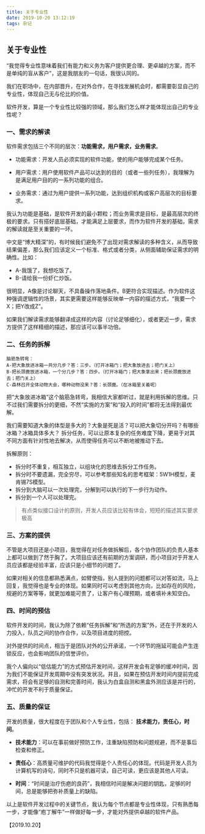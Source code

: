 ```yaml
---
title: 关于专业性
date: 2019-10-20 13:12:19
tags: 杂记
---
```


## 关于专业性

“我觉得专业性意味着我们有能力和义务为客户提供更合理、更卓越的方案，而不是单纯的盲从客户”，这是我朋友的一句话，我很认同的。

我们在职场中，在内部晋升，在对外合作，在寻找发展机会时，都需要彰显自己的专业性，体现自己无与伦比的价值。

软件开发，算是一个专业性比较强的领域，那么我们怎么样才能体现出自己的专业性呢？


### 一、需求的解读
 
软件需求包括三个不同的层次：**功能需求，用户需求，业务需求**。

* 功能需求：开发人员必须实现的软件功能，使的用户能够完成某个任务。

* 用户需求：用户使用软件产品可以达到的目的（或者一些列任务），我理解为是满足用户目的的一系列功能的组合。

* 业务需求：通过为用户提供一系列功能，达到组织机构或客户高层次的目标要求。

我认为功能是基础，是软件开发的最小颗粒；而业务需求是目标，是最高层次的终极的要求。只有搭好底层基础，才能满足上层要求，而作为软件开发的基础，需求的解读就是至关重要的一环。

中文是“博大精深”的，有时候我们避免不了出现对需求解读的多种含义，从而导致结果偏差，那么我们应该定义一个标准、格式或者分类，从侧面辅助保证需求的明确性。比如：

* A-我饿了，我想吃饭了。
* B-请给我一份虾仁炒饭。

很明显，A像是讨论聊天，不具备操作落地条件。B更符合实现描述。作为软件这种强调逻辑性的场景，其实更需要这样能够反映单一内容的描述方式，“我要一个X；把Y改成Z”。

如果我们解读需求能够翻译成这样的内容（讨论足够细化），或者更近一步，需求方提供了这样精细的描述，那应该可以事半功倍。


### 二、任务的拆解

```
脑筋急转弯：
A-把大象放进冰箱一共分几步？答：三步。（打开冰箱门；把大象放进去；把门关上）
B-把长颈鹿放进冰箱，一个分几步？答：四步。（打开冰箱门；把大象拿出来；把长颈鹿放进去；把门关上）
C-森林召开全体动物大会，哪种动物没来？答：长颈鹿。（在冰箱里关着呢）
```

把“大象放进冰箱”这个脑筋急转弯，我相信大家都听过，就是利用拆解的思维。只不过我们需要拆分的更细，不然“实施的方案”和“投入的时间”都将无法得到最优解。

我们需要知道大象的体型是多大的？大象是死是活？可以把大象切分开吗？有哪些冰箱？冰箱具体多大？
拆分任务，可以让原本复杂的任务难度下降，更易于对其不同方面有针对性地去解决，从而使得任务可以不断地被推动下去。

拆解原则：

* 拆分时不重复，相互独立，以组块化的思维去拆分工作任务。
* 拆分时不要遗漏，完全穷尽，可以参考那些知名的思考框架：5W1H模型，麦肯锡7S模型。
* 拆分到大脑可以一次处理完，分解到可以执行的下一步行为动作。
* 拆分到一个人可以处理完。

> 有点类似接口设计的原则，开发人员应该比较有体会，短短的描述其实要求极高


### 三、方案的提供

不管是大项目还是小项目，我觉得在对任务做拆解后，各个协作团队的负责人基本上都可以做到了然于胸了。大项目应该还有前期的方案调研，而小项目对于开发人员应该都是经验丰富，应该只是小细节的问题了。

如果对相关的信息都熟悉满点，如臂使指，别人提到的问题都可以对答如流，马上回复，我觉得也是专业的体现。如果同时可以考虑到其他方向，比如存在的风险，规避的方案等等，就更加难能可贵了，让客户有心理预期，或者填补未知空白。


### 四、时间的预估

软件开发的时间，我认为除了依赖“任务拆解”和“所选的方案”外，还在于开发的人力投入，队员之间的协作合作，以及项目进度的把控。

对外提供的时间点，相当于是团队对外的公开承诺，一个环节的拖延可能会产生连锁反应，也会影响团队的信誉评价。

我个人偏向以“低估能力”的方式预估开发时间，这样开发会有足够的缓冲时间，因为我们不能保证开发周期中没有突发状况。并且，如果在预估开发时间内提前完成需求，将会有足够的自测和完善时间，我认为白盒自测和黑盒外测应该是并行的，冲忙的开发不利于质量保证。


### 五、质量的保证

开发的质量，很大程度在于团队和个人专业性，包括： **技术能力，责任心，时间**。

* **技术能力**：可以在事前做好预防工作，注重缺陷预防和问题规避，而不是事后检查和修正。

* **责任心**：高质量可维护的代码我觉得是个人责任心的体现。代码是开发人员为计算机写的诗句，同时不只是机器可读，自己可读，更应该是其他人可读。

* **时间**：“时间是治疗伤疤的良药”，我相信时间是解决问题的钥匙，足够的时间，总是能够把弥补质量上的缺陷。


以上是软件开发过程中的关键节点，我认为每个节点都是专业性体现，只有熟悉每一步，才能像“庖丁解牛”一样做好每一步，才能对外提供卓越的软件产品。 

【2019.10.20】